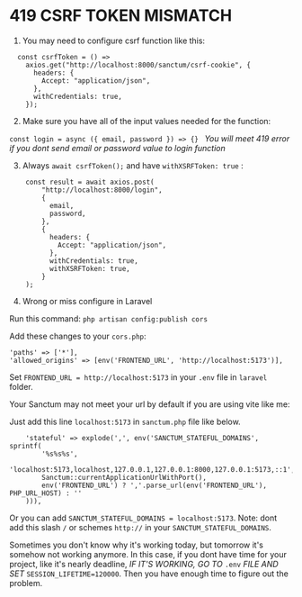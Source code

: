 # 419 CSRF TOKEN MISMATCH

1. You may need to configure csrf function like this:

```
  const csrfToken = () =>
    axios.get("http://localhost:8000/sanctum/csrf-cookie", {
      headers: {
        Accept: "application/json",
      },
      withCredentials: true,
    });
```

2. Make sure you have all of the input values needed for the function:

`const login = async ({ email, password }) => {} `
_You will meet 419 error if you dont send email or password value to login function_

3. Always `await csrfToken();` and have `withXSRFToken: true` :

```
    const result = await axios.post(
        "http://localhost:8000/login",
        {
          email,
          password,
        },
        {
          headers: {
            Accept: "application/json",
          },
          withCredentials: true,
          withXSRFToken: true,
        }
    );
```

4. Wrong or miss configure in Laravel

Run this command: `php artisan config:publish cors`

Add these changes to your `cors.php`:

```
'paths' => ['*'],
'allowed_origins' => [env('FRONTEND_URL', 'http://localhost:5173')],
```

Set `FRONTEND_URL = http://localhost:5173` in your `.env` file in `laravel` folder.

Your Sanctum may not meet your url by default if you are using vite like me:

Just add this line `localhost:5173` in `sanctum.php` file like below. 
```
    'stateful' => explode(',', env('SANCTUM_STATEFUL_DOMAINS', sprintf(
        '%s%s%s',
        'localhost:5173,localhost,127.0.0.1,127.0.0.1:8000,127.0.0.1:5173,::1',
        Sanctum::currentApplicationUrlWithPort(),
        env('FRONTEND_URL') ? ','.parse_url(env('FRONTEND_URL'), PHP_URL_HOST) : ''
    ))),
```

Or you can add `SANCTUM_STATEFUL_DOMAINS = localhost:5173`. Note: dont add this slash `/` or schemes `http://` in your `SANCTUM_STATEFUL_DOMAINS`.

Sometimes you don't know why it's working today, but tomorrow it's somehow not working anymore. 
In this case, if you dont have time for your project, like it's nearly deadline, 
*IF IT'S WORKING, GO TO* `.env` *FILE AND SET*  `SESSION_LIFETIME=120000`. 
Then you have enough time to figure out the problem.